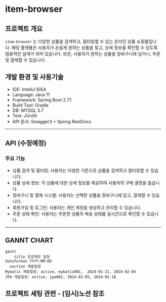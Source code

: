 # item-browser

## 프로젝트 개요

`item-browser` 는 다양한 상품을 검색하고, 필터링할 수 있는 온라인 상품 쇼핑몰입니다.
해당 플랫폼은 사용자가 손쉽게 원하는 상품을 찾고, 상세 정보를 확인할 수 있도록 범용적인 설계가 되어 있습니다.
또한, 사용자가 원하는 상품을 장바구니에 담거나, 주문 및 결제할 수 있습니다.

## 개발 환경 및 사용기술

- IDE: IntelliJ IDEA
- Language: Java 11
- Framework: Spring Boot 2.7.1
- Build Tool: Gradle
- DB: MYSQL 5.7
- Test: JUnit5
- API 문서: Swagger3 + Spring RestDocs

---

## API (수정예정)

### 주요 기능

- 상품 검색 및 필터링: 사용자는 다양한 기준으로 상품을 검색하고 필터링할 수 있습니다.
- 상품 상세 정보: 각 상품에 대한 상세 정보를 제공하여 사용자의 구매 결정을 돕습니다.
- 장바구니 및 결제 시스템: 사용자는 선택한 상품을 장바구니에 담고, 결제할 수 있습니다.
- 회원가입 및 로그인: 사용자는 개인 계정을 생성하고 관리할 수 있습니다.
- 주문 상태 확인: 사용자는 주문한 상품의 배송 상태를 실시간으로 확인할 수 있습니다.

---

## GANNT CHART

```mermaid
gantt
    title 프로젝트 일정
dateformat YYYY-MM-DD 
  section 개발일정
Mybatis 개발일정: active, mybatis001,  2024-01-21, 2024-02-04
JPA 개발일정: active, jpa001, 2024-02-05, 2024-02-18

```

## 프로젝트 세팅 관련 - (임시)노션 참조